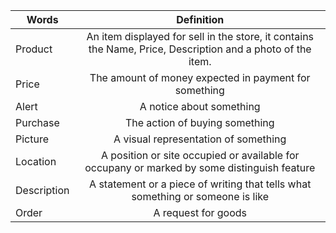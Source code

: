 |  Words  |      Definition     |
|----------|:-------------:|
| Product |  An item displayed for sell in the store, it contains the Name, Price, Description and a photo of the item. | 
| Price |  The amount of money expected in payment for something  |
| Alert | A notice about something  |
| Purchase | The action of buying something |
| Picture | A visual representation of something |
| Location | A position or site occupied or available for occupany or marked by some distinguish feature |
| Description | A statement or a piece of writing that tells what something or someone is like |
| Order  |  A request for goods  |







